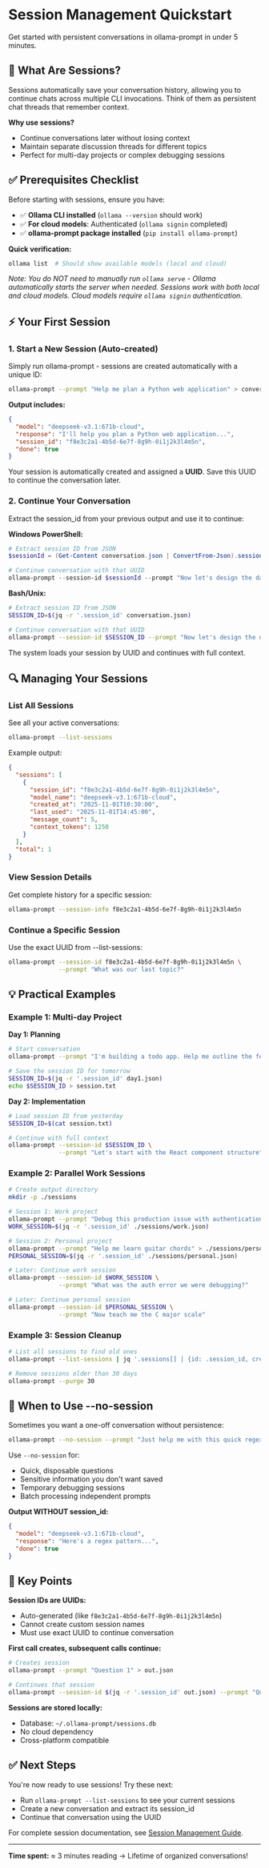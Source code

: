 # Session Management Quickstart

Get started with persistent conversations in ollama-prompt in under 5 minutes.

## 🚀 What Are Sessions?

Sessions automatically save your conversation history, allowing you to continue chats across multiple CLI invocations. Think of them as persistent chat threads that remember context.

**Why use sessions?**
- Continue conversations later without losing context
- Maintain separate discussion threads for different topics
- Perfect for multi-day projects or complex debugging sessions

## ✅ Prerequisites Checklist

Before starting with sessions, ensure you have:

- ✅ **Ollama CLI installed** (`ollama --version` should work)
- ✅ **For cloud models**: Authenticated (`ollama signin` completed)
- ✅ **ollama-prompt package installed** (`pip install ollama-prompt`)

**Quick verification:**
```bash
ollama list  # Should show available models (local and cloud)
```

*Note: You do NOT need to manually run `ollama serve` - Ollama automatically starts the server when needed. Sessions work with both local and cloud models. Cloud models require `ollama signin` authentication.*

## ⚡ Your First Session

### 1. Start a New Session (Auto-created)

Simply run ollama-prompt - sessions are created automatically with a unique ID:

```bash
ollama-prompt --prompt "Help me plan a Python web application" > conversation.json
```

**Output includes:**
```json
{
  "model": "deepseek-v3.1:671b-cloud",
  "response": "I'll help you plan a Python web application...",
  "session_id": "f8e3c2a1-4b5d-6e7f-8g9h-0i1j2k3l4m5n",
  "done": true
}
```

Your session is automatically created and assigned a **UUID**. Save this UUID to continue the conversation later.

### 2. Continue Your Conversation

Extract the session_id from your previous output and use it to continue:

**Windows PowerShell:**
```powershell
# Extract session ID from JSON
$sessionId = (Get-Content conversation.json | ConvertFrom-Json).session_id

# Continue conversation with that UUID
ollama-prompt --session-id $sessionId --prompt "Now let's design the database schema"
```

**Bash/Unix:**
```bash
# Extract session ID from JSON
SESSION_ID=$(jq -r '.session_id' conversation.json)

# Continue conversation with that UUID
ollama-prompt --session-id $SESSION_ID --prompt "Now let's design the database schema"
```

The system loads your session by UUID and continues with full context.

## 🔍 Managing Your Sessions

### List All Sessions

See all your active conversations:

```bash
ollama-prompt --list-sessions
```

Example output:
```json
{
  "sessions": [
    {
      "session_id": "f8e3c2a1-4b5d-6e7f-8g9h-0i1j2k3l4m5n",
      "model_name": "deepseek-v3.1:671b-cloud",
      "created_at": "2025-11-01T10:30:00",
      "last_used": "2025-11-01T14:45:00",
      "message_count": 5,
      "context_tokens": 1250
    }
  ],
  "total": 1
}
```

### View Session Details

Get complete history for a specific session:

```bash
ollama-prompt --session-info f8e3c2a1-4b5d-6e7f-8g9h-0i1j2k3l4m5n
```

### Continue a Specific Session

Use the exact UUID from --list-sessions:

```bash
ollama-prompt --session-id f8e3c2a1-4b5d-6e7f-8g9h-0i1j2k3l4m5n \
              --prompt "What was our last topic?"
```

## 💡 Practical Examples

### Example 1: Multi-day Project

**Day 1: Planning**
```bash
# Start conversation
ollama-prompt --prompt "I'm building a todo app. Help me outline the features." > day1.json

# Save the session ID for tomorrow
SESSION_ID=$(jq -r '.session_id' day1.json)
echo $SESSION_ID > session.txt
```

**Day 2: Implementation**
```bash
# Load session ID from yesterday
SESSION_ID=$(cat session.txt)

# Continue with full context
ollama-prompt --session-id $SESSION_ID \
              --prompt "Let's start with the React component structure"
```

### Example 2: Parallel Work Sessions

```bash
# Create output directory
mkdir -p ./sessions

# Session 1: Work project
ollama-prompt --prompt "Debug this production issue with authentication" > ./sessions/work.json
WORK_SESSION=$(jq -r '.session_id' ./sessions/work.json)

# Session 2: Personal project
ollama-prompt --prompt "Help me learn guitar chords" > ./sessions/personal.json
PERSONAL_SESSION=$(jq -r '.session_id' ./sessions/personal.json)

# Later: Continue work session
ollama-prompt --session-id $WORK_SESSION \
              --prompt "What was the auth error we were debugging?"

# Later: Continue personal session
ollama-prompt --session-id $PERSONAL_SESSION \
              --prompt "Now teach me the C major scale"
```

### Example 3: Session Cleanup

```bash
# List all sessions to find old ones
ollama-prompt --list-sessions | jq '.sessions[] | {id: .session_id, created: .created_at}'

# Remove sessions older than 30 days
ollama-prompt --purge 30
```

## 🚫 When to Use --no-session

Sometimes you want a one-off conversation without persistence:

```bash
ollama-prompt --no-session --prompt "Just help me with this quick regex"
```

Use `--no-session` for:
- Quick, disposable questions
- Sensitive information you don't want saved
- Temporary debugging sessions
- Batch processing independent prompts

**Output WITHOUT session_id:**
```json
{
  "model": "deepseek-v3.1:671b-cloud",
  "response": "Here's a regex pattern...",
  "done": true
}
```

## 📝 Key Points

**Session IDs are UUIDs:**
- Auto-generated (like `f8e3c2a1-4b5d-6e7f-8g9h-0i1j2k3l4m5n`)
- Cannot create custom session names
- Must use exact UUID to continue conversation

**First call creates, subsequent calls continue:**
```bash
# Creates session
ollama-prompt --prompt "Question 1" > out.json

# Continues that session
ollama-prompt --session-id $(jq -r '.session_id' out.json) --prompt "Question 2"
```

**Sessions are stored locally:**
- Database: `~/.ollama-prompt/sessions.db`
- No cloud dependency
- Cross-platform compatible

## ✅ Next Steps

You're now ready to use sessions! Try these next:
- Run `ollama-prompt --list-sessions` to see your current sessions
- Create a new conversation and extract its session_id
- Continue that conversation using the UUID

For complete session documentation, see [Session Management Guide](session-management.md).

---

**Time spent:** ≈ 3 minutes reading → Lifetime of organized conversations!
